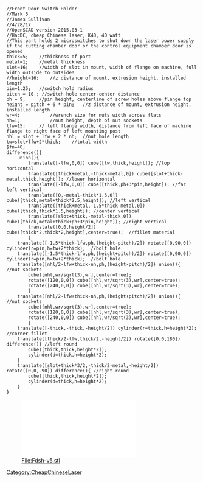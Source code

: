     //Front Door Switch Holder
    //Mark 5
    //James Sullivan
    //4/28/17
    //OpenSCAD version 2015.03-1
    //HacDC, cheap Chinese laser, K40, 40 watt
    //This part holds 2 microswitches to shut down the laser power supply if the cutting chamber door or the control equipment chamber door is opened
    thick=5;    //thickness of part
    metal=1;    //metal thickness
    slot=16;    //width of slot in mount, width of flange on machine, full width outside to outside!
    //height=16;    //z distance of mount, extrusion height, installed length
    pin=1.25;   //switch hold radius
    pitch = 10 ; //switch hole center-center distance
    ph = 9;     //pin height, centerline of screw holes above flange top
    height = pitch + 6 * pin;   //z distance of mount, extrusion height, installed length
    wr=4;           //wrench size for nuts width across flats
    nh=1;           //nut height, depth of nut sockets
    lfw=15;     // left flange width, distance from left face of machine flange to right face of left mounting post
    nhl = slot + lfw + 2 * nh;  //nut hole length
    tw=slot+lfw+2*thick;    //total width
    $fn=40;
    difference(){
        union(){
            translate([-lfw,0,0]) cube([tw,thick,height]); //top horizontal
            translate([thick+metal,-thick-metal,0]) cube([slot+thick-metal,thick,height]); //lower horizontal
            translate([-lfw,0,0]) cube([thick,ph+3*pin,height]); //far left vertical
            translate([0,-metal-thick*1.5,0]) cube([thick,metal+thick*2.5,height]); //left vertical
            translate([thick+metal,-1.5*thick-metal,0]) cube([thick,thick*1.5,height]); //center vertical
            translate([slot+thick,-metal-thick,0]) cube([thick,metal+thick+ph+3*pin,height]); //right vertical
            translate([0,0,height/2]) cube([thick*2,thick*2,height],center=true);  //fillet material
            }
        translate([-1.5*thick-lfw,ph,(height-pitch)/2]) rotate([0,90,0]) cylinder(r=pin,h=tw+2*thick);  //bolt hole
        translate([-1.5*thick-lfw,ph,(height+pitch)/2]) rotate([0,90,0]) cylinder(r=pin,h=tw+2*thick);  //bolt hole
        translate([nhl/2-lfw+thick-nh,ph,(height-pitch)/2]) union(){  //nut sockets
            cube([nhl,wr/sqrt(3),wr],center=true);
            rotate([120,0,0]) cube([nhl,wr/sqrt(3),wr],center=true);
            rotate([240,0,0]) cube([nhl,wr/sqrt(3),wr],center=true);
            }
        translate([nhl/2-lfw+thick-nh,ph,(height+pitch)/2]) union(){  //nut sockets
            cube([nhl,wr/sqrt(3),wr],center=true);
            rotate([120,0,0]) cube([nhl,wr/sqrt(3),wr],center=true);
            rotate([240,0,0]) cube([nhl,wr/sqrt(3),wr],center=true);
            }
        translate([-thick,-thick,-height/2]) cylinder(r=thick,h=height*2);  //corner fillet
        translate([thick/2-lfw,thick/2,-height/2]) rotate([0,0,180]) difference(){ //left round
            cube([thick,thick,height*2]);
            cylinder(d=thick,h=height*2);
        }
        translate([slot+thick*3/2,-thick/2-metal,-height/2]) rotate([0,0,-90]) difference(){ //right round
            cube([thick,thick,height*2]);
            cylinder(d=thick,h=height*2);
        }
    }

<figure>
<embed src="Fdsh-v5.stl" title="File:Fdsh-v5.stl" />
<figcaption><a href="File:Fdsh-v5.stl">File:Fdsh-v5.stl</a></figcaption>
</figure>

[Category:CheapChineseLaser](Category:CheapChineseLaser "wikilink")